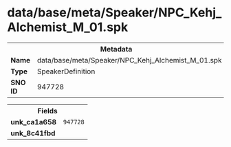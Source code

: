 <h1>data/base/meta/Speaker/NPC_Kehj_Alchemist_M_01.spk</h1><table><tr><th colspan="100%">Metadata</th></tr><tr><td><b>Name</b></td><td>data/base/meta/Speaker/NPC_Kehj_Alchemist_M_01.spk</td></tr><tr><td><b>Type</b></td><td>SpeakerDefinition</td></tr><tr><td><b>SNO ID</b></td><td>947728</td></tr></table>

<table><tr><th colspan="100%">Fields</th></tr><tr><td><b>unk_ca1a658</b></td><td><code>947728</code></td></tr><tr><td><b>unk_8c41fbd</b></td><td></td></tr></table>

